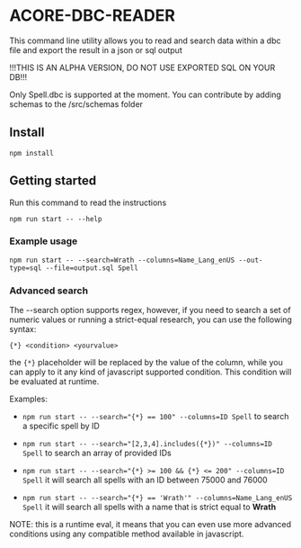 # ACORE-DBC-READER

This command line utility allows you to read and search data within a dbc file and export the result in a json or sql output

!!!THIS IS AN ALPHA VERSION, DO NOT USE EXPORTED SQL ON YOUR DB!!!

Only Spell.dbc is supported at the moment. You can contribute by adding schemas to the /src/schemas folder

## Install

`npm install`

## Getting started

Run this command to read the instructions

`npm run start -- --help`

### Example usage

`npm run start -- --search=Wrath --columns=Name_Lang_enUS --out-type=sql --file=output.sql Spell`

### Advanced search

The --search option supports regex, however, if you need to search a set of numeric values or running a strict-equal research, you can use the following syntax:

`{*} <condition> <yourvalue>`

the `{*}` placeholder will be replaced by the value of the column, while you can apply to it any kind of javascript supported condition. This condition will be evaluated at runtime.

Examples:

* `npm run start -- --search="{*} == 100" --columns=ID Spell` to search a specific spell by ID

* `npm run start -- --search="[2,3,4].includes({*})" --columns=ID Spell` to search an array of provided IDs

* `npm run start -- --search="{*} >= 100 && {*} <= 200" --columns=ID Spell` it will search all spells with an ID between 75000 and 76000

* `npm run start -- --search="{*} == 'Wrath'" --columns=Name_Lang_enUS Spell` it will search all spells with a name that is strict equal to **Wrath**

NOTE: this is a runtime eval, it means that you can even use more advanced conditions using any compatible method available in javascript.
